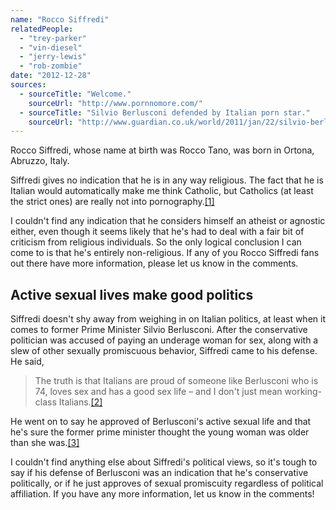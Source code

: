 ```yaml
---
name: "Rocco Siffredi"
relatedPeople:
  - "trey-parker"
  - "vin-diesel"
  - "jerry-lewis"
  - "rob-zombie"
date: "2012-12-28"
sources:
  - sourceTitle: "Welcome."
    sourceUrl: "http://www.pornnomore.com/"
  - sourceTitle: "Silvio Berlusconi defended by Italian porn star."
    sourceUrl: "http://www.guardian.co.uk/world/2011/jan/22/silvio-berlusconi-porn-star-rocco-siffredi"
---
```


Rocco Siffredi, whose name at birth was Rocco Tano, was born in Ortona, Abruzzo, Italy.

Siffredi gives no indication that he is in any way religious. The fact that he is Italian would automatically make me think Catholic, but Catholics (at least the strict ones) are really not into pornography.<a class="source-citation" href="#http://www.pornnomore.com/" title="Welcome.">[1]</a>

I couldn't find any indication that he considers himself an atheist or agnostic either, even though it seems likely that he's had to deal with a fair bit of criticism from religious individuals. So the only logical conclusion I can come to is that he's entirely non-religious. If any of you Rocco Siffredi fans out there have more information, please let us know in the comments.


## Active sexual lives make good politics

Siffredi doesn't shy away from weighing in on Italian politics, at least when it comes to former Prime Minister Silvio Berlusconi. After the conservative politician was accused of paying an underage woman for sex, along with a slew of other sexually promiscuous behavior, Siffredi came to his defense. He said,

>The truth is that Italians are proud of someone like Berlusconi who is 74, loves sex and has a good sex life – and I don't just mean working-class Italians.<a class="source-citation" href="#http://www.guardian.co.uk/world/2011/jan/22/silvio-berlusconi-porn-star-rocco-siffredi" title="Silvio Berlusconi defended by Italian porn star.">[2]</a>

He went on to say he approved of Berlusconi's active sexual life and that he's sure the former prime minister thought the young woman was older than she was.<a class="source-citation" href="#http://www.guardian.co.uk/world/2011/jan/22/silvio-berlusconi-porn-star-rocco-siffredi" title="Silvio Berlusconi defended by Italian porn star.">[3]</a>

I couldn't find anything else about Siffredi's political views, so it's tough to say if his defense of Berlusconi was an indication that he's conservative politically, or if he just approves of sexual promiscuity regardless of political affiliation. If you have any more information, let us know in the comments!